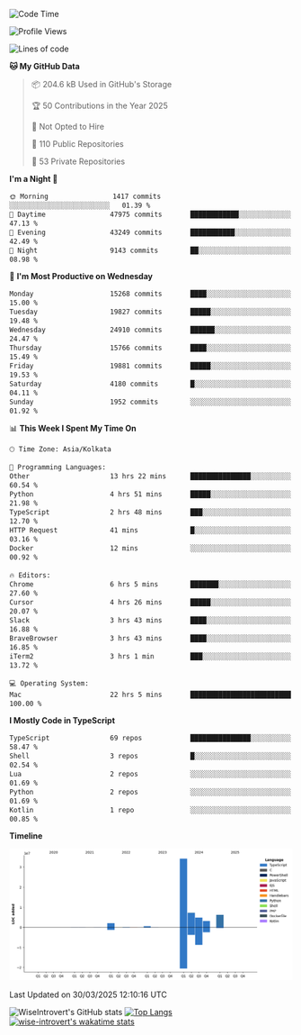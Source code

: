 <!--START_SECTION:waka-->
![Code Time](http://img.shields.io/badge/Code%20Time-2%2C307%20hrs%2046%20mins-blue)

![Profile Views](http://img.shields.io/badge/Profile%20Views-0-blue)

![Lines of code](https://img.shields.io/badge/From%20Hello%20World%20I%27ve%20Written-58.5%20million%20lines%20of%20code-blue)

**🐱 My GitHub Data** 

> 📦 204.6 kB Used in GitHub's Storage 
 > 
> 🏆 50 Contributions in the Year 2025
 > 
> 🚫 Not Opted to Hire
 > 
> 📜 110 Public Repositories 
 > 
> 🔑 53 Private Repositories 
 > 
**I'm a Night 🦉** 

```text
🌞 Morning                1417 commits        ░░░░░░░░░░░░░░░░░░░░░░░░░   01.39 % 
🌆 Daytime                47975 commits       ████████████░░░░░░░░░░░░░   47.13 % 
🌃 Evening                43249 commits       ███████████░░░░░░░░░░░░░░   42.49 % 
🌙 Night                  9143 commits        ██░░░░░░░░░░░░░░░░░░░░░░░   08.98 % 
```
📅 **I'm Most Productive on Wednesday** 

```text
Monday                   15268 commits       ████░░░░░░░░░░░░░░░░░░░░░   15.00 % 
Tuesday                  19827 commits       █████░░░░░░░░░░░░░░░░░░░░   19.48 % 
Wednesday                24910 commits       ██████░░░░░░░░░░░░░░░░░░░   24.47 % 
Thursday                 15766 commits       ████░░░░░░░░░░░░░░░░░░░░░   15.49 % 
Friday                   19881 commits       █████░░░░░░░░░░░░░░░░░░░░   19.53 % 
Saturday                 4180 commits        █░░░░░░░░░░░░░░░░░░░░░░░░   04.11 % 
Sunday                   1952 commits        ░░░░░░░░░░░░░░░░░░░░░░░░░   01.92 % 
```


📊 **This Week I Spent My Time On** 

```text
🕑︎ Time Zone: Asia/Kolkata

💬 Programming Languages: 
Other                    13 hrs 22 mins      ███████████████░░░░░░░░░░   60.54 % 
Python                   4 hrs 51 mins       █████░░░░░░░░░░░░░░░░░░░░   21.98 % 
TypeScript               2 hrs 48 mins       ███░░░░░░░░░░░░░░░░░░░░░░   12.70 % 
HTTP Request             41 mins             █░░░░░░░░░░░░░░░░░░░░░░░░   03.16 % 
Docker                   12 mins             ░░░░░░░░░░░░░░░░░░░░░░░░░   00.92 % 

🔥 Editors: 
Chrome                   6 hrs 5 mins        ███████░░░░░░░░░░░░░░░░░░   27.60 % 
Cursor                   4 hrs 26 mins       █████░░░░░░░░░░░░░░░░░░░░   20.07 % 
Slack                    3 hrs 43 mins       ████░░░░░░░░░░░░░░░░░░░░░   16.88 % 
BraveBrowser             3 hrs 43 mins       ████░░░░░░░░░░░░░░░░░░░░░   16.85 % 
iTerm2                   3 hrs 1 min         ███░░░░░░░░░░░░░░░░░░░░░░   13.72 % 

💻 Operating System: 
Mac                      22 hrs 5 mins       █████████████████████████   100.00 % 
```

**I Mostly Code in TypeScript** 

```text
TypeScript               69 repos            ███████████████░░░░░░░░░░   58.47 % 
Shell                    3 repos             █░░░░░░░░░░░░░░░░░░░░░░░░   02.54 % 
Lua                      2 repos             ░░░░░░░░░░░░░░░░░░░░░░░░░   01.69 % 
Python                   2 repos             ░░░░░░░░░░░░░░░░░░░░░░░░░   01.69 % 
Kotlin                   1 repo              ░░░░░░░░░░░░░░░░░░░░░░░░░   00.85 % 
```



**Timeline**

![Lines of Code chart](https://raw.githubusercontent.com/wise-introvert/wise-introvert/master/assets/bar_graph.png)


 Last Updated on 30/03/2025 12:10:16 UTC
<!--END_SECTION:waka-->

![WiseIntrovert's GitHub stats](https://github-readme-stats.vercel.app/api?username=wise-introvert&count_private=true&show_icons=true)
[![Top Langs](https://github-readme-stats.vercel.app/api/top-langs/?username=wise-introvert&langs_count=10)](https://github.com/anuraghazra/github-readme-stats)
[![wise-introvert's wakatime stats](https://github-readme-stats.vercel.app/api/wakatime?username=wiseintrovert)](https://github.com/anuraghazra/github-readme-stats)
